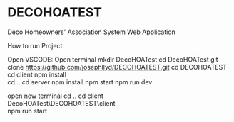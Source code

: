 # DECOHOATEST
Deco Homeowners' Association System Web Application 

How to run Project:

Open VSCODE:
Open terminal
mkdir DecoHOATest
cd DecoHOATest
git clone https://github.com/josephllyd/DECOHOATEST.git
cd DECOHOATEST
cd client
npm install  
cd ..
cd server
npm install
npm start
npm run dev

open new terminal
cd ..
cd client   
DecoHOATest\DECOHOATEST\client  
npm run start
